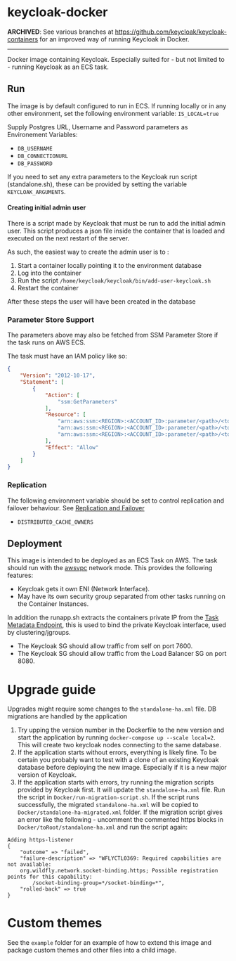 # keycloak-docker

**ARCHIVED**: See various branches at https://github.com/keycloak/keycloak-containers
for an improved way of running Keycloak in Docker.

---

Docker image containing Keycloak. Especially suited for - but not limited to -
running Keycloak as an ECS task.

## Run
The image is by default configured to run in ECS. If running locally or in any
other environment, set the following environment variable: `IS_LOCAL=true`

Supply Postgres URL, Username and Password parameters as Environement Variables:
- `DB_USERNAME`
- `DB_CONNECTIONURL`
- `DB_PASSWORD`

If you need to set any extra parameters to the Keycloak run script
(standalone.sh), these can be provided by setting the variable
`KEYCLOAK_ARGUMENTS`.

#### Creating initial admin user
There is a script made by Keycloak that must be run to add the initial admin
user. This script produces a json file inside the container that is loaded and
executed on the next restart of the server. 

As such, the easiest way to create the admin user is to :
1. Start a container locally pointing it to the environment database
2. Log into the container
3. Run the script `/home/keycloak/keycloak/bin/add-user-keycloak.sh`
4. Restart the container

After these steps the user will have been created in the database

### Parameter Store Support
The parameters above may also be fetched from SSM Parameter Store if the task
runs on AWS ECS.

The task must have an IAM policy like so:

```json
{
    "Version": "2012-10-17",
    "Statement": [
        {
            "Action": [
                "ssm:GetParameters"
            ],
            "Resource": [
                "arn:aws:ssm:<REGION>:<ACCOUNT_ID>:parameter/<path>/<to>/<param>/db.username",
                "arn:aws:ssm:<REGION>:<ACCOUNT_ID>:parameter/<path>/<to>/<param>/db.password",
                "arn:aws:ssm:<REGION>:<ACCOUNT_ID>:parameter/<path>/<to>/<param>/db.url"
            ],
            "Effect": "Allow"
        }
    ]
}
```

### Replication
The following environment variable should be set to control replication and
failover behaviour. See
[Replication and Failover](https://www.keycloak.org/docs/3.0/server_installation/topics/cache/replication.html)
- `DISTRIBUTED_CACHE_OWNERS`


## Deployment
This image is intended to be deployed as an ECS Task on AWS. The task should run
with the
[awsvpc](https://docs.aws.amazon.com/AmazonECS/latest/developerguide/task-networking.html)
network mode. This provides the following features:
- Keycloak gets it own ENI (Network Interface).
- May have its own security group separated from other tasks running on the
  Container Instances.

In addition the runapp.sh extracts the containers private IP from the 
[Task Metadata Endpoint](https://docs.aws.amazon.com/AmazonECS/latest/developerguide/task-metadata-endpoint.html),
this is used to bind the private Keycloak interface, used by clustering/jgroups.

- The Keycloak SG should allow traffic from self on port 7600.
- The Keycloak SG should allow traffic from the Load Balancer SG on port 8080.

# Upgrade guide
Upgrades might require some changes to the `standalone-ha.xml` file. DB
migrations are handled by the application
1. Try upping the version number in the Dockerfile to the new version and start
   the application by running `docker-compose up --scale local=2`.
   This will create two keycloak nodes connecting to the same database.
2. If the application starts without errors, everything is likely fine. To be
   certain you probably want to test with a clone of an existing Keycloak
   database before deploying the new image. Especially if it is a new major
   version of Keycloak.
3. If the application starts with errors, try running the migration scripts
   provided by Keycloak first. It will update the `standalone-ha.xml` file. Run
   the script in `Docker/run-migration-script.sh`. If the script runs
   successfully, the migrated `standalone-ha.xml` will be copied to
   `Docker/standalone-ha-migrated.xml` folder. If the migration script
   gives an error like the following - uncomment the commented https blocks in
   `Docker/toRoot/standalone-ha.xml` and run the script again:
```
Adding https-listener
{
    "outcome" => "failed",
    "failure-description" => "WFLYCTL0369: Required capabilities are not available:
    org.wildfly.network.socket-binding.https; Possible registration points for this capability:
		/socket-binding-group=*/socket-binding=*",
    "rolled-back" => true
}
```

# Custom themes
See the `example` folder for an example of how to extend this image and package
custom themes and other files into a child image.